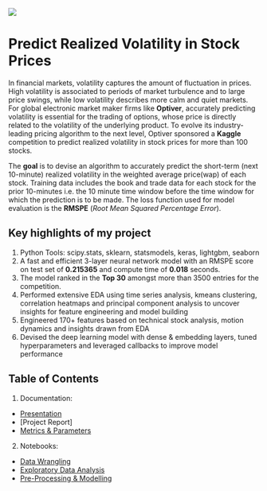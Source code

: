 ![](https://user-images.githubusercontent.com/84924789/194100342-c0c8aa0f-e39a-490a-99b4-c4c822293e77.jpg)

# Predict Realized Volatility in Stock Prices

In financial markets, volatility captures the amount of fluctuation in prices. High volatility is associated to periods of market turbulence and to large price swings, while low volatility describes more calm and quiet markets. For global electronic market maker firms like **Optiver**, accurately predicting volatility is essential for the trading of options, whose price is directly related to the volatility of the underlying product. To evolve its industry-leading pricing algorithm to the next level, Optiver sponsored a **Kaggle** competition to predict realized volatility in stock prices for more than 100 stocks. 

The **goal** is to devise an algorithm to accurately predict the short-term (next 10-minute) realized volatility in the weighted average price(wap) of each stock. Training data includes the book and trade data for each stock for the prior 10-minutes i.e. the 10 minute time window before the time window for which the prediction is to be made. The loss function used for model evaluation is the **RMSPE** (*Root Mean Squared Percentage Error*).

## Key highlights of my project
1. Python Tools: scipy.stats, sklearn, statsmodels, keras, lightgbm, seaborn
2. A fast and efficient 3-layer neural network model with an RMSPE score on test set of **0.215365** and compute time of **0.018** seconds.
3. The model ranked in the **Top 30** amongst more than 3500 entries for the competition.
4. Performed extensive EDA using time series analysis, kmeans clustering, correlation heatmaps and principal component analysis to uncover insights for feature engineering and model building
5. Engineered 170+ features based on technical stock analysis, motion dynamics and insights drawn from EDA
6. Devised the deep learning model with dense & embedding layers, tuned hyperparameters and leveraged callbacks to improve model performance  

## Table of Contents

1. Documentation:
* [Presentation](amit_kukreja_realized_volatility_prediction_presentation_final.pdf)
* [Project Report]
* [Metrics & Parameters](realized_volatility_model_metrics_amit_kukreja.pdf)

2. Notebooks:
* [Data Wrangling](Notebooks/01_data_wrangling_realized_volatility_final.ipynb)
* [Exploratory Data Analysis](Notebooks/02_eda_realized_volatility_final.ipynb)
* [Pre-Processing & Modelling](Notebooks/03_Preprocessing_and_modeling_realized_volatility_ver3.0.ipynb)

